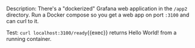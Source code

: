Description: There's a "dockerized" Grafana web application in the `/app2` directory.
Run a Docker compose so you get a web app on port `:3100` and can curl to it.

Test: `curl localhost:3100/ready`{{exec}} returns Hello World! from a running container.

